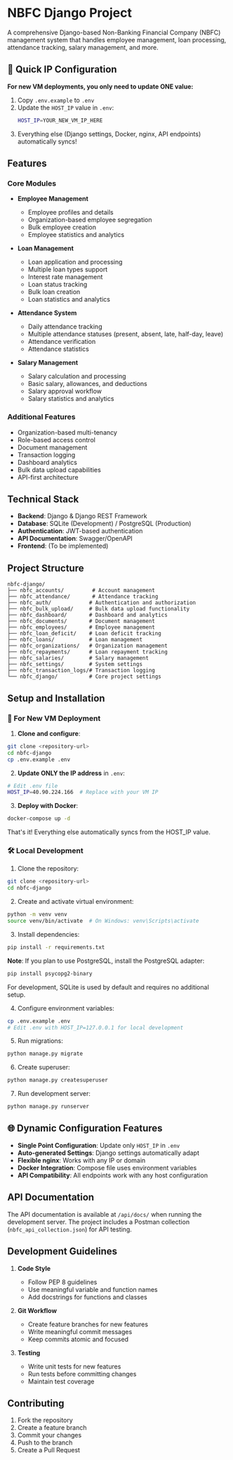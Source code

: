 # NBFC Django Project

A comprehensive Django-based Non-Banking Financial Company (NBFC) management system that handles employee management, loan processing, attendance tracking, salary management, and more.

## 🚀 Quick IP Configuration

**For new VM deployments, you only need to update ONE value:**

1. Copy `.env.example` to `.env`
2. Update the `HOST_IP` value in `.env`:
   ```bash
   HOST_IP=YOUR_NEW_VM_IP_HERE
   ```
3. Everything else (Django settings, Docker, nginx, API endpoints) automatically syncs!

## Features

### Core Modules

- **Employee Management**
  - Employee profiles and details
  - Organization-based employee segregation
  - Bulk employee creation
  - Employee statistics and analytics

- **Loan Management**
  - Loan application and processing
  - Multiple loan types support
  - Interest rate management
  - Loan status tracking
  - Bulk loan creation
  - Loan statistics and analytics

- **Attendance System**
  - Daily attendance tracking
  - Multiple attendance statuses (present, absent, late, half-day, leave)
  - Attendance verification
  - Attendance statistics

- **Salary Management**
  - Salary calculation and processing
  - Basic salary, allowances, and deductions
  - Salary approval workflow
  - Salary statistics and analytics

### Additional Features

- Organization-based multi-tenancy
- Role-based access control
- Document management
- Transaction logging
- Dashboard analytics
- Bulk data upload capabilities
- API-first architecture

## Technical Stack

- **Backend**: Django & Django REST Framework
- **Database**: SQLite (Development) / PostgreSQL (Production)
- **Authentication**: JWT-based authentication
- **API Documentation**: Swagger/OpenAPI
- **Frontend**: (To be implemented)

## Project Structure

```
nbfc-django/
├── nbfc_accounts/         # Account management
├── nbfc_attendance/       # Attendance tracking
├── nbfc_auth/            # Authentication and authorization
├── nbfc_bulk_upload/     # Bulk data upload functionality
├── nbfc_dashboard/       # Dashboard and analytics
├── nbfc_documents/       # Document management
├── nbfc_employees/       # Employee management
├── nbfc_loan_deficit/    # Loan deficit tracking
├── nbfc_loans/           # Loan management
├── nbfc_organizations/   # Organization management
├── nbfc_repayments/      # Loan repayment tracking
├── nbfc_salaries/        # Salary management
├── nbfc_settings/        # System settings
├── nbfc_transaction_logs/# Transaction logging
└── nbfc_django/          # Core project settings
```

## Setup and Installation

### 🎯 For New VM Deployment

1. **Clone and configure**:
```bash
git clone <repository-url>
cd nbfc-django
cp .env.example .env
```

2. **Update ONLY the IP address** in `.env`:
```bash
# Edit .env file
HOST_IP=40.90.224.166  # Replace with your VM IP
```

3. **Deploy with Docker**:
```bash
docker-compose up -d
```

That's it! Everything else automatically syncs from the HOST_IP value.

### 🛠️ Local Development

1. Clone the repository:

```bash
git clone <repository-url>
cd nbfc-django
```

2. Create and activate virtual environment:

```bash
python -m venv venv
source venv/bin/activate  # On Windows: venv\Scripts\activate
```

3. Install dependencies:

```bash
pip install -r requirements.txt
```

**Note**: If you plan to use PostgreSQL, install the PostgreSQL adapter:
```bash
pip install psycopg2-binary
```

For development, SQLite is used by default and requires no additional setup.

4. Configure environment variables:

```bash
cp .env.example .env
# Edit .env with HOST_IP=127.0.0.1 for local development
```

5. Run migrations:

```bash
python manage.py migrate
```

6. Create superuser:

```bash
python manage.py createsuperuser
```

7. Run development server:

```bash
python manage.py runserver
```

## 🌐 Dynamic Configuration Features

- **Single Point Configuration**: Update only `HOST_IP` in `.env`
- **Auto-generated Settings**: Django settings automatically adapt
- **Flexible nginx**: Works with any IP or domain
- **Docker Integration**: Compose file uses environment variables
- **API Compatibility**: All endpoints work with any host configuration

## API Documentation

The API documentation is available at `/api/docs/` when running the development server. The project includes a Postman collection (`nbfc_api_collection.json`) for API testing.

## Development Guidelines

1. **Code Style**
   - Follow PEP 8 guidelines
   - Use meaningful variable and function names
   - Add docstrings for functions and classes

2. **Git Workflow**
   - Create feature branches for new features
   - Write meaningful commit messages
   - Keep commits atomic and focused

3. **Testing**
   - Write unit tests for new features
   - Run tests before committing changes
   - Maintain test coverage

## Contributing

1. Fork the repository
2. Create a feature branch
3. Commit your changes
4. Push to the branch
5. Create a Pull Request

